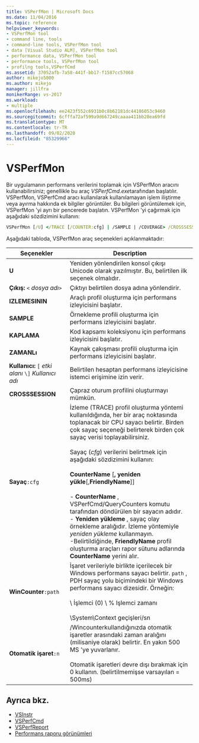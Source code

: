 ```yaml
---
title: VSPerfMon | Microsoft Docs
ms.date: 11/04/2016
ms.topic: reference
helpviewer_keywords:
- VSPerfMon tool
- command line, tools
- command-line tools, VSPerfMon tool
- data [Visual Studio ALM], VSPerfMon tool
- performance data, VSPerfMon tool
- performance tools, VSPerfMon tool
- profilng tools,VSPerfCmd
ms.assetid: 37052afb-7a58-441f-bb17-f1587cc57068
author: mikejo5000
ms.author: mikejo
manager: jillfra
monikerRange: vs-2017
ms.workload:
- multiple
ms.openlocfilehash: ee2423f552c6931b0c8b62181dc44186053c9460
ms.sourcegitcommit: 6cfffa72af599a9d667249caaaa411bb28ea69fd
ms.translationtype: MT
ms.contentlocale: tr-TR
ms.lasthandoff: 09/02/2020
ms.locfileid: "85329966"
---
```

# <a name="vsperfmon"></a>VSPerfMon
Bir uygulamanın performans verilerini toplamak için VSPerfMon aracını kullanabilirsiniz; genellikle bu araç *VSPerfCmd.exe*tarafından başlatılır. VSPerfMon, VSPerfCmd aracı kullanılarak kullanılamayan işlem iliştirme veya ayırma hakkında ek bilgiler görüntüler. Bu bilgileri görüntülemek için, VSPerfMon 'yi ayrı bir pencerede başlatın. VSPerfMon 'yi çağırmak için aşağıdaki sözdizimini kullanın:

```cmd
VSPerfMon [/U] </TRACE [/COUNTER:cfg] | /SAMPLE | /COVERAGE> /CROSSSESSION /OUTPUT <file name> [/WINCOUNTER:cfg] [/USER [DOMAIN\]username]
```

 Aşağıdaki tabloda, VSPerfMon araç seçenekleri açıklanmaktadır:

|Seçenekler|Description|
|-------------|-----------------|
|**U**|Yeniden yönlendirilen konsol çıkışı Unicode olarak yazılmıştır.  Bu, belirtilen ilk seçenek olmalıdır.|
|**Çıkış:** `<` *dosya adı*`>`|Çıktıyı belirtilen dosya adına yönlendirir.|
|**IZLEMESININ**|Araçlı profil oluşturma için performans izleyicisini başlatır.|
|**SAMPLE**|Örnekleme profili oluşturma için performans izleyicisini başlatır.|
|**KAPLAMA**|Kod kapsamı koleksiyonu için performans izleyicisini başlatır.|
|**ZAMANLı**|Kaynak çakışması profili oluşturma için performans izleyicisini başlatır.|
|**Kullanıcı:** `[` *etki alanı* `\]` *Kullanıcı adı*|Belirtilen hesaptan performans izleyicisine istemci erişimine izin verir.|
|**CROSSSESSION**|Çapraz oturum profilini oluşturmayı mümkün.|
|**Sayaç**`:cfg`|İzleme (TRACE) profil oluşturma yöntemi kullanıldığında, her bir araç noktasında toplanacak bir CPU sayacı belirtir. Birden çok sayaç seçeneği belirterek birden çok sayaç verisi toplayabilirsiniz.<br /><br /> Sayaç (*cfg*) verilerini belirtmek için aşağıdaki sözdizimini kullanın:<br /><br /> **CounterName** [**, yeniden yükle**[,**FriendlyName**]]<br /><br /> -   **CounterName** , VSPerfCmd/QueryCounters komutu tarafından döndürülen bir sayacın adıdır.<br />-   **Yeniden yükleme** , sayaç olay örnekleme aralığıdır. İzleme yöntemiyle *yeniden yükleme* kullanmayın.<br />-Belirtildiğinde, **FriendlyName** profil oluşturma araçları rapor sütunu adlarında **CounterName** yerini alır.|
|**WinCounter**`:path`|İşaret verileriyle birlikte içerilecek bir Windows performans sayacı belirtir. `path` , PDH sayaç yolu biçimindeki bir Windows performans sayacı dizesidir. Örneğin:<br /><br /> \ İşlemci (0) \\ % Işlemci zamanı<br /><br /> \System\Context geçişleri/sn|
|**Otomatik işaret**`:n`|/Wincounterkullandığınızda otomatik işaretler arasındaki zaman aralığını (milisaniye olarak) belirtir. En yakın 500 MS 'ye yuvarlanır.<br /><br /> Otomatik işaretleri devre dışı bırakmak için 0 kullanın. (belirtilmemişse varsayılan = 500ms)|

## <a name="see-also"></a>Ayrıca bkz.
- [VSInstr](../profiling/vsinstr.md)
- [VSPerfCmd](../profiling/vsperfcmd.md)
- [VSPerfReport](../profiling/vsperfreport.md)
- [Performans raporu görünümleri](../profiling/performance-report-views.md)
